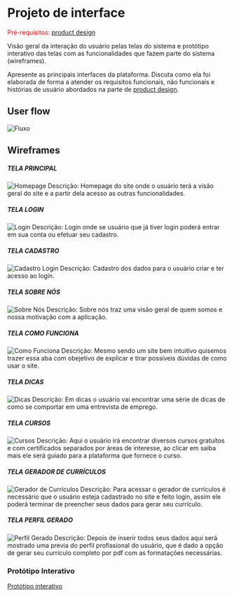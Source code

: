 
# Projeto de interface

<span style="color:red">Pré-requisitos: <a href="03-Product-design.md"> product design</a></span>

 Visão geral da interação do usuário pelas telas do sistema e protótipo interativo das telas com as funcionalidades que fazem parte do sistema (wireframes).

 Apresente as principais interfaces da plataforma. Discuta como ela foi elaborada de forma a atender os requisitos funcionais, não funcionais e histórias de usuário abordados na parte de <a href="03-Product-design.md"> product design</a></span>.

 ## User flow

![Fluxo](images/fluxo.jpg)


## Wireframes


##### TELA PRINCIPAL

![Homepage](images/telaPrincipal.png)
Descrição: Homepage do site onde o usuário terá a visão geral do site e a partir dela acesso as outras funcionalidades.

##### TELA LOGIN

![Login](images/telaLogin.png)
Descrição: Login onde se usuário que já tiver login poderá entrar em sua conta ou efetuar seu cadastro.

##### TELA CADASTRO

![Cadastro Login](images/telaCadastro.png)
Descrição: Cadastro dos dados para o usuário criar e ter acesso ao login.

##### TELA SOBRE NÓS

![Sobre Nós](images/telaSobreNos.png)
Descrição: Sobre nós traz uma visão geral de quem somos e nossa motivação com a aplicação.

##### TELA COMO FUNCIONA

![Como Funciona](images/telaComoFunciona.png)
Descrição: Mesmo sendo um site bem intuitivo quisemos trazer essa aba com obejetivo de explicar e tirar possíveis dúvidas de como usar o site.

##### TELA DICAS

![Dicas](images/telaDicas.png)
Descrição: Em dicas o usuário vai encontrar uma série de dicas de como se comportar em uma entrevista de emprego.

##### TELA CURSOS

![Cursos](images/telaCursos.png)
Descrição: Aqui o usuário irá encontrar diversos cursos gratuítos e com certificados separados por áreas de interesse, ao clicar em saiba mais ele será guiado para a plataforma que fornece o curso.

##### TELA GERADOR DE CURRÍCULOS

![Gerador de Currículos](images/telaCurriculo.png)
Descrição: Para acessar o gerador de currículos é necessário que o usuário esteja cadastrado no site e feito login, assim ele poderá terminar de preencher seus dados para gerar seu currículo.

##### TELA PERFIL GERADO

![Perfil Gerado](images/telaCurriculo2.png)
Descrição: Depois de inserir todos seus dados aqui será mostrado uma previa do perfil profissional do usuário, que é dado a opção de gerar seu currículo completo por pdf com as formatações necessárias.

### Protótipo Interativo

[Protótipo interativo](https://www.figma.com/proto/CrcEJGrKcesQyPxqsZfKER/Qualificaê-?node-id=5488-3&p=f&t=x1swShgHbTfgPFGo-0&scaling=scale-down&content-scaling=fixed&page-id=5488%3A2&starting-point-node-id=5493%3A1787)  
